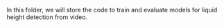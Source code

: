 In this folder, we will store the code to train and evaluate models for liquid height detection from video.